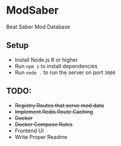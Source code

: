 # ModSaber
Beat Saber Mod Database

## Setup
* Install Node.js 8 or higher
* Run `npm i` to install dependencies
* Run `node .` to run the server on port `3000`

## TODO:
* ~~Registry Routes that serve mod data~~
* ~~Implement Redis Route Caching~~
* ~~Docker~~
* ~~Docker Compose Rules~~
* Frontend UI
* Write Proper Readme
